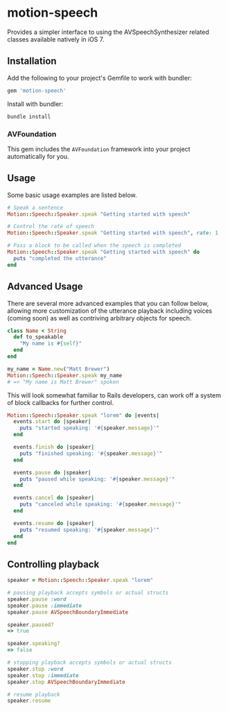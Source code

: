 # motion-speech
Provides a simpler interface to using the AVSpeechSynthesizer related classes available natively in iOS 7.

## Installation

Add the following to your project's Gemfile to work with bundler:

```ruby
gem 'motion-speech'
```

Install with bundler:

```shell
bundle install
```

### AVFoundation
This gem includes the `AVFoundation` framework into your project automatically for you.

## Usage
Some basic usage examples are listed below.

```ruby
# Speak a sentence
Motion::Speech::Speaker.speak "Getting started with speech"

# Control the rate of speech
Motion::Speech::Speaker.speak "Getting started with speech", rate: 1

# Pass a block to be called when the speech is completed
Motion::Speech::Speaker.speak "Getting started with speech" do
  puts "completed the utterance"
end
```

## Advanced Usage
There are several more advanced examples that you can follow below, allowing more customization of the utterance playback including voices (coming soon) as well as contriving arbitrary objects for speech.

```ruby
class Name < String
  def to_speakable
    "My name is #{self}"
  end
end

my_name = Name.new("Matt Brewer")
Motion::Speech::Speaker.speak my_name
# => "My name is Matt Brewer" spoken
```

This will look somewhat familiar to Rails developers, can work off a system of block callbacks for further control.

```ruby
Motion::Speech::Speaker.speak "lorem" do |events|
  events.start do |speaker|
    puts "started speaking: '#{speaker.message}'"
  end

  events.finish do |speaker|
    puts "finished speaking: '#{speaker.message}'"
  end

  events.pause do |speaker|
    puts "paused while speaking: '#{speaker.message}'"
  end

  events.cancel do |speaker|
    puts "canceled while speaking: '#{speaker.message}'"
  end

  events.resume do |speaker|
    puts "resumed speaking: '#{speaker.message}'"
  end
end
```

## Controlling playback

```ruby
speaker = Motion::Speech::Speaker.speak "lorem"

# pausing playback accepts symbols or actual structs
speaker.pause :word
speaker.pause :immediate
speaker.pause AVSpeechBoundaryImmediate

speaker.paused?
=> true

speaker.speaking?
=> false

# stopping playback accepts symbols or actual structs
speaker.stop :word
speaker.stop :immediate
speaker.stop AVSpeechBoundaryImmediate

# resume playback
speaker.resume
```
